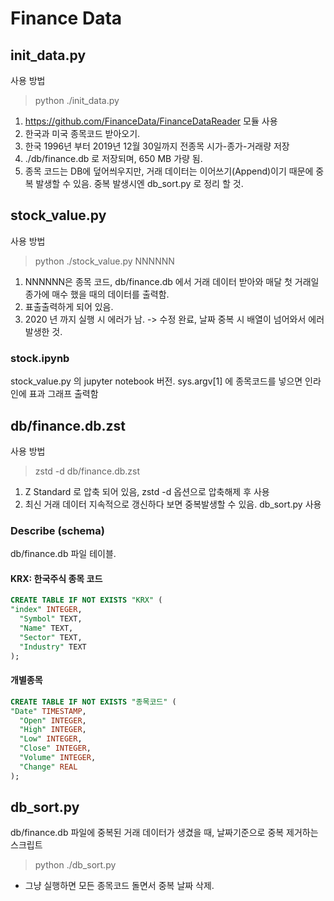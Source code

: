 # Finance Data
## init_data.py
사용 방법
> python ./init_data.py
1. https://github.com/FinanceData/FinanceDataReader 모듈 사용
1. 한국과 미국 종목코드 받아오기.
1. 한국 1996년 부터 2019년 12월 30일까지 전종목 시가-종가-거래량 저장
 1. ./db/finance.db 로 저장되며, 650 MB 가량 됨.
 1. 종목 코드는 DB에 덮어씌우지만, 거래 데이터는 이어쓰기(Append)이기 때문에 중복 발생할 수 있음. 중복 발생시엔 db_sort.py 로 정리 할 것.

## stock_value.py
사용 방법
> python ./stock_value.py NNNNNN
1. NNNNNN은 종목 코드, db/finance.db 에서 거래 데이터 받아와 매달 첫 거래일 종가에 매수 했을 때의 데이터를 출력함.
1. 표출출력하게 되어 있음.
1. 2020 년 까지 실행 시 에러가 남. -> 수정 완료, 날짜 중복 시 배열이 넘어와서 에러 발생한 것.
### stock.ipynb
stock_value.py 의 jupyter notebook 버전. sys.argv[1] 에 종목코드를 넣으면 인라인에 표과 그래프 출력함

## db/finance.db.zst
사용 방법
> zstd -d db/finance.db.zst
1. Z Standard 로 압축 되어 있음, zstd -d  옵션으로 압축해제 후 사용
1. 최신 거래 데이터 지속적으로 갱신하다 보면 중복발생할 수 있음. db_sort.py 사용
### Describe (schema)
db/finance.db 파일 테이블.
#### KRX: 한국주식 종목 코드
```sql
CREATE TABLE IF NOT EXISTS "KRX" (
"index" INTEGER,
  "Symbol" TEXT,
  "Name" TEXT,
  "Sector" TEXT,
  "Industry" TEXT
);
```
#### 개별종목
```sql
CREATE TABLE IF NOT EXISTS "종목코드" (
"Date" TIMESTAMP,
  "Open" INTEGER,
  "High" INTEGER,
  "Low" INTEGER,
  "Close" INTEGER,
  "Volume" INTEGER,
  "Change" REAL
);
```


## db_sort.py
db/finance.db 파일에 중복된 거래 데이터가 생겼을 때, 날짜기준으로 중복 제거하는 스크립트
> python ./db_sort.py
* 그냥 실행하면 모든 종목코드 돌면서 중복 날짜 삭제.
